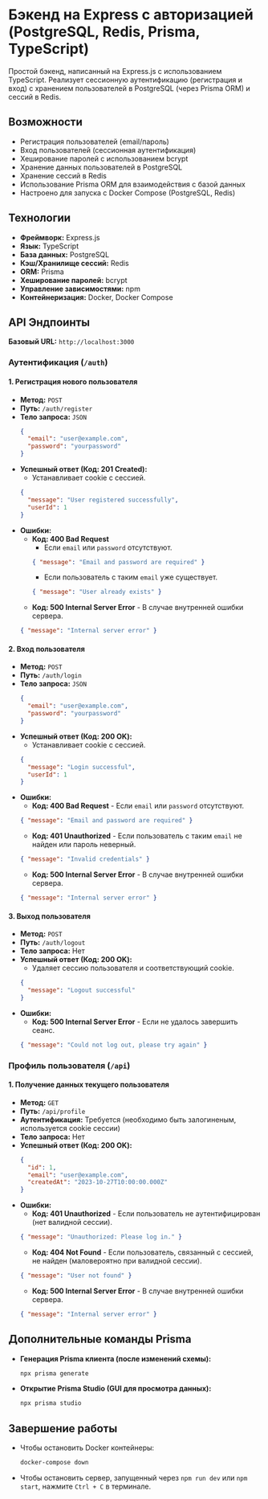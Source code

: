 # Бэкенд на Express с авторизацией (PostgreSQL, Redis, Prisma, TypeScript)

Простой бэкенд, написанный на Express.js с использованием TypeScript. Реализует сессионную аутентификацию (регистрация и вход) с хранением пользователей в PostgreSQL (через Prisma ORM) и сессий в Redis.

## Возможности

- Регистрация пользователей (email/пароль)
- Вход пользователей (сессионная аутентификация)
- Хеширование паролей с использованием bcrypt
- Хранение данных пользователей в PostgreSQL
- Хранение сессий в Redis
- Использование Prisma ORM для взаимодействия с базой данных
- Настроено для запуска с Docker Compose (PostgreSQL, Redis)

## Технологии

- **Фреймворк:** Express.js
- **Язык:** TypeScript
- **База данных:** PostgreSQL
- **Кэш/Хранилище сессий:** Redis
- **ORM:** Prisma
- **Хеширование паролей:** bcrypt
- **Управление зависимостями:** npm
- **Контейнеризация:** Docker, Docker Compose

## API Эндпоинты

**Базовый URL:** `http://localhost:3000`

### Аутентификация (`/auth`)

#### 1. Регистрация нового пользователя

- **Метод:** `POST`
- **Путь:** `/auth/register`
- **Тело запроса:** `JSON`
  ```json
  {
    "email": "user@example.com",
    "password": "yourpassword"
  }
  ```
- **Успешный ответ (Код: 201 Created):**
  - Устанавливает cookie с сессией.
  ```json
  {
    "message": "User registered successfully",
    "userId": 1
  }
  ```
- **Ошибки:**
  - **Код: 400 Bad Request**
    - Если `email` или `password` отсутствуют.
    ```json
    { "message": "Email and password are required" }
    ```
    - Если пользователь с таким `email` уже существует.
    ```json
    { "message": "User already exists" }
    ```
  - **Код: 500 Internal Server Error** - В случае внутренней ошибки сервера.
  ```json
  { "message": "Internal server error" }
  ```

#### 2. Вход пользователя

- **Метод:** `POST`
- **Путь:** `/auth/login`
- **Тело запроса:** `JSON`
  ```json
  {
    "email": "user@example.com",
    "password": "yourpassword"
  }
  ```
- **Успешный ответ (Код: 200 OK):**
  - Устанавливает cookie с сессией.
  ```json
  {
    "message": "Login successful",
    "userId": 1
  }
  ```
- **Ошибки:**
  - **Код: 400 Bad Request** - Если `email` или `password` отсутствуют.
  ```json
  { "message": "Email and password are required" }
  ```
  - **Код: 401 Unauthorized** - Если пользователь с таким `email` не найден или пароль неверный.
  ```json
  { "message": "Invalid credentials" }
  ```
  - **Код: 500 Internal Server Error** - В случае внутренней ошибки сервера.
  ```json
  { "message": "Internal server error" }
  ```

#### 3. Выход пользователя

- **Метод:** `POST`
- **Путь:** `/auth/logout`
- **Тело запроса:** Нет
- **Успешный ответ (Код: 200 OK):**
  - Удаляет сессию пользователя и соответствующий cookie.
  ```json
  {
    "message": "Logout successful"
  }
  ```
- **Ошибки:**
  - **Код: 500 Internal Server Error** - Если не удалось завершить сеанс.
  ```json
  { "message": "Could not log out, please try again" }
  ```

### Профиль пользователя (`/api`)

#### 1. Получение данных текущего пользователя

- **Метод:** `GET`
- **Путь:** `/api/profile`
- **Аутентификация:** Требуется (необходимо быть залогиненым, используется cookie сессии)
- **Тело запроса:** Нет
- **Успешный ответ (Код: 200 OK):**
  ```json
  {
    "id": 1,
    "email": "user@example.com",
    "createdAt": "2023-10-27T10:00:00.000Z"
  }
  ```
- **Ошибки:**
  - **Код: 401 Unauthorized** - Если пользователь не аутентифицирован (нет валидной сессии).
  ```json
  { "message": "Unauthorized: Please log in." }
  ```
  - **Код: 404 Not Found** - Если пользователь, связанный с сессией, не найден (маловероятно при валидной сессии).
  ```json
  { "message": "User not found" }
  ```
  - **Код: 500 Internal Server Error** - В случае внутренней ошибки сервера.
  ```json
  { "message": "Internal server error" }
  ```

## Дополнительные команды Prisma

- **Генерация Prisma клиента (после изменений схемы):**
  ```bash
  npx prisma generate
  ```
- **Открытие Prisma Studio (GUI для просмотра данных):**
  ```bash
  npx prisma studio
  ```

## Завершение работы

- Чтобы остановить Docker контейнеры:
  ```bash
  docker-compose down
  ```
- Чтобы остановить сервер, запущенный через `npm run dev` или `npm start`, нажмите `Ctrl + C` в терминале.
